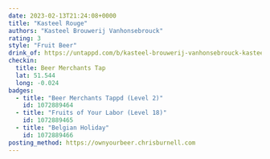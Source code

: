 ```yaml
---
date: 2023-02-13T21:24:08+0000
title: "Kasteel Rouge"
authors: "Kasteel Brouwerij Vanhonsebrouck"
rating: 3
style: "Fruit Beer"
drink_of: https://untappd.com/b/kasteel-brouwerij-vanhonsebrouck-kasteel-rouge/
checkin:
  title: Beer Merchants Tap
  lat: 51.544
  long: -0.024
badges:
  - title: "Beer Merchants Tappd (Level 2)"
    id: 1072889464
  - title: "Fruits of Your Labor (Level 18)"
    id: 1072889465
  - title: "Belgian Holiday"
    id: 1072889466
posting_method: https://ownyourbeer.chrisburnell.com
---
```

